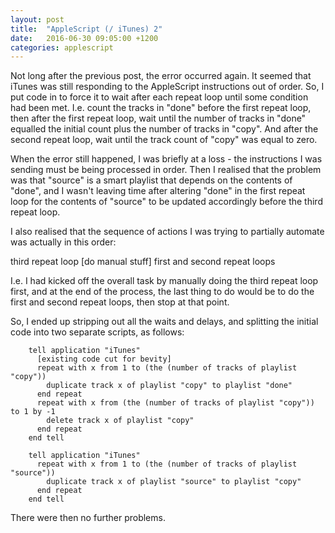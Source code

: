 ```yaml
---
layout: post
title:  "AppleScript (/ iTunes) 2"
date:   2016-06-30 09:05:00 +1200
categories: applescript
---
```

Not long after the previous post, the error occurred again. It seemed that iTunes was still responding to the AppleScript instructions out of order. So, I put code in to force it to wait after each repeat loop until some condition had been met. I.e. count the tracks in "done" before the first repeat loop, then after the first repeat loop, wait until the number of tracks in "done" equalled the initial count plus the number of tracks in "copy". And after the second repeat loop, wait until the track count of "copy" was equal to zero.

When the error still happened, I was briefly at a loss - the instructions I was sending must be being processed in order. Then I realised that the problem was that "source" is a smart playlist that depends on the contents of "done", and I wasn't leaving time after altering "done" in the first repeat loop for the contents of "source" to be updated accordingly before the third repeat loop.

I also realised that the sequence of actions I was trying to partially automate was actually in this order:

third repeat loop
[do manual stuff]
first and second repeat loops

I.e. I had kicked off the overall task by manually doing the third repeat loop first, and at the end of the process, the last thing to do would be to do the first and second repeat loops, then stop at that point.

So, I ended up stripping out all the waits and delays, and splitting the initial code into two separate scripts, as follows:

```
    tell application "iTunes"
      [existing code cut for bevity]
      repeat with x from 1 to (the (number of tracks of playlist "copy"))
        duplicate track x of playlist "copy" to playlist "done"
      end repeat
      repeat with x from (the (number of tracks of playlist "copy")) to 1 by -1
        delete track x of playlist "copy"
      end repeat
    end tell

    tell application "iTunes"
      repeat with x from 1 to (the (number of tracks of playlist "source"))
        duplicate track x of playlist "source" to playlist "copy"
      end repeat
    end tell
```

There were then no further problems.

